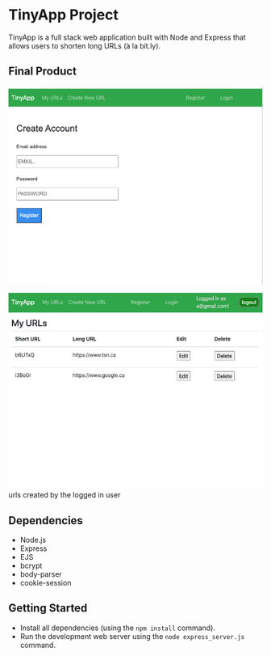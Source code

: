 # TinyApp Project

TinyApp is a full stack web application built with Node and Express that allows users to shorten long URLs (à la bit.ly).

## Final Product


!["This page is presented when the user do not have any account"](https://github.com/AlexThon/tinyapp/blob/master/doc/createAccount.png)

!["This picture shows the urls created by the user"](https://github.com/AlexThon/tinyapp/blob/master/doc/urls.png)
urls created by the logged in user

## Dependencies

- Node.js
- Express
- EJS
- bcrypt
- body-parser
- cookie-session

## Getting Started

- Install all dependencies (using the `npm install` command).
- Run the development web server using the `node express_server.js` command.
